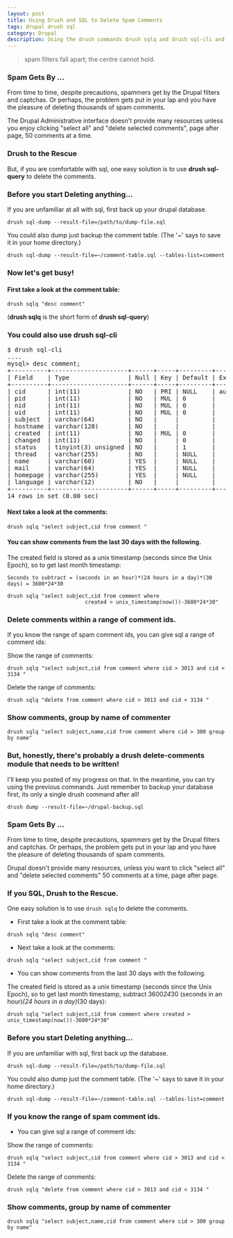 ```yaml
---
layout: post
title: Using Drush and SQL to Delete Spam Comments
tags: drupal drush sql
category: Drupal
description: Using the drush commands drush sqlq and drush sql-cli and some sql to delete spam comments
---
```


> spam filters fall apart; the centre cannot hold.

### Spam Gets By ...

From time to time, despite precautions, spammers get by the Drupal filters and
captchas.  Or perhaps, the problem gets put in your lap and you have
the pleasure of deleting thousands of spam comments.  

The Drupal Administrative interface doesn't provide many resources unless you enjoy clicking
"select all" and "delete selected comments", page after page, 50 comments at a time.

### Drush to the Rescue

But, if you are comfortable with sql, one easy solution is to use __drush sql-query__  to delete the comments.

### Before you start Deleting anything...

If you are unfamiliar at all with sql, first back up your drupal database.

```
drush sql-dump --result-file=/path/to/dump-file.sql
```

You could also dump just backup the comment table. (The '~' says to save it
in your home directory.) 

```
drush sql-dump --result-file=~/comment-table.sql --tables-list=comment
```

### Now let's get busy!

#### First take a look at the comment table:

```
drush sqlq "desc comment"
```

(__drush sqlq__ is the short form of __drush sql-query__)

### You could also use drush sql-cli


<pre>
$ drush sql-cli
....
mysql> desc comment;
+----------+---------------------+------+-----+---------+----------------+
| Field    | Type                | Null | Key | Default | Extra          |
+----------+---------------------+------+-----+---------+----------------+
| cid      | int(11)             | NO   | PRI | NULL    | auto_increment |
| pid      | int(11)             | NO   | MUL | 0       |                |
| nid      | int(11)             | NO   | MUL | 0       |                |
| uid      | int(11)             | NO   | MUL | 0       |                |
| subject  | varchar(64)         | NO   |     |         |                |
| hostname | varchar(128)        | NO   |     |         |                |
| created  | int(11)             | NO   | MUL | 0       |                |
| changed  | int(11)             | NO   |     | 0       |                |
| status   | tinyint(3) unsigned | NO   |     | 1       |                |
| thread   | varchar(255)        | NO   |     | NULL    |                |
| name     | varchar(60)         | YES  |     | NULL    |                |
| mail     | varchar(64)         | YES  |     | NULL    |                |
| homepage | varchar(255)        | YES  |     | NULL    |                |
| language | varchar(12)         | NO   |     |         |                |
+----------+---------------------+------+-----+---------+----------------+
14 rows in set (0.00 sec)
</pre>


#### Next take a look at the comments:

```
drush sqlq "select subject,cid from comment "
```

#### You can show comments from the last 30 days with the following.


The created field is stored as a unix timestamp (seconds since the
Unix Epoch), so to get last month timestamp: 

```
Seconds to subtract = (seconds in an hour)*(24 hours in a day)*(30 days) = 3600*24*30 
```

```
drush sqlq "select subject,cid from comment where 
                         created > unix_timestamp(now())-3600*24*30"
```

###  Delete comments within a range of comment ids.
If you know the range of spam comment ids, you can give sql a range of comment ids:

Show the range of comments:


```
drush sqlq "select subject,cid from comment where cid > 3013 and cid < 3134 "
```

Delete the range of comments:


```
drush sqlq "delete from comment where cid > 3013 and cid < 3134 "
```

### Show comments, group by name of commenter


```
drush sqlq "select subject,name,cid from comment where cid > 300 group by name"
```

### But, honestly, there's probably a drush delete-comments module that needs to be written!

I'll keep you posted of my progress on that. In the meantime, you can try using the previous commands.  Just remember to backup your database first, its only a single drush command after all!

```
drush dump --result-file=~/drupal-backup.sql
```


### Spam Gets By ...
From time to time, despite precautions, spammers get by the Drupal filters and
captchas.  Or perhaps, the problem gets put in your lap and you have
the pleasure of deleting thousands of spam comments.  

Drupal doesn't provide many resources, unless you want to click
"select all" and "delete selected comments" 50 comments at a time,
page after page.

### If you SQL, Drush to the Rescue.

One easy solution is to use `drush sqlq` to delete the comments.

+ First take a look at the comment table:


```
drush sqlq "desc comment"
```

+ Next take a look at the comments:

```
drush sqlq "select subject,cid from comment "
```

+ You can show comments from the last 30 days with the following.

The created field is stored as a unix timestamp (seconds since the
Unix Epoch), so to get last month timestamp, subtract 3600*24*30
(seconds in an hour)*(24 hours in a day)*(30 days): 

```
drush sqlq "select subject,cid from comment where created > unix_timestamp(now())-3600*24*30"
```

### Before you start Deleting anything...

If you are unfamiliar with sql, first back up the database.

```
drush sql-dump --result-file=/path/to/dump-file.sql
```

You could also dump just the comment table. (The '~' says to save it
in your home directory.) 

```
drush sql-dump --result-file=~/comment-table.sql --tables-list=comment
```


### If you know the range of spam comment ids.

+ You can give sql a range of comment ids:

Show the range of comments:

```
drush sqlq "select subject,cid from comment where cid > 3013 and cid < 3134 "
```

Delete the range of comments:

```
drush sqlq "delete from comment where cid > 3013 and cid < 3134 "
```

### Show comments, group by name of commenter

```
drush sqlq "select subject,name,cid from comment where cid > 300 group by name"
```

